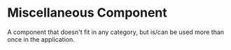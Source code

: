 # Miscellaneous Component
A component that doesn't fit in any category, but is/can be used more than once in the application.